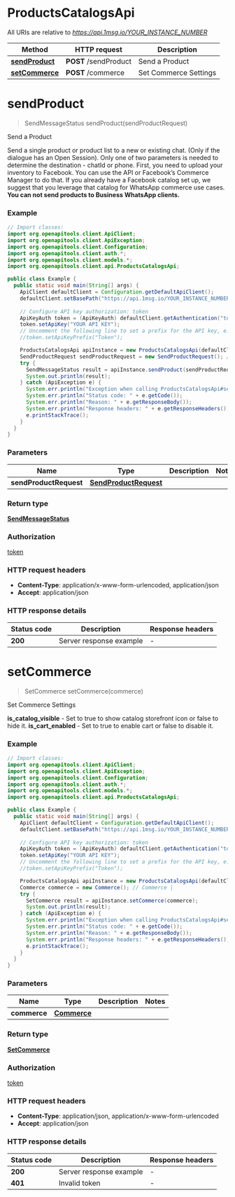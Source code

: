 # ProductsCatalogsApi

All URIs are relative to *https://api.1msg.io/YOUR_INSTANCE_NUMBER*

| Method | HTTP request | Description |
|------------- | ------------- | -------------|
| [**sendProduct**](ProductsCatalogsApi.md#sendProduct) | **POST** /sendProduct | Send a Product |
| [**setCommerce**](ProductsCatalogsApi.md#setCommerce) | **POST** /commerce | Set Commerce Settings |


<a id="sendProduct"></a>
# **sendProduct**
> SendMessageStatus sendProduct(sendProductRequest)

Send a Product

Send a single product or product list to a new or existing chat. (Only if the dialogue has an Open Session). Only one of two parameters is needed to determine the destination - chatId or phone.  First, you need to upload your inventory to Facebook. You can use the API or Facebook’s Commerce Manager to do that. If you already have a Facebook catalog set up, we suggest that you leverage that catalog for WhatsApp commerce use cases.  **You can not send products to Business WhatsApp clients.**

### Example
```java
// Import classes:
import org.openapitools.client.ApiClient;
import org.openapitools.client.ApiException;
import org.openapitools.client.Configuration;
import org.openapitools.client.auth.*;
import org.openapitools.client.models.*;
import org.openapitools.client.api.ProductsCatalogsApi;

public class Example {
  public static void main(String[] args) {
    ApiClient defaultClient = Configuration.getDefaultApiClient();
    defaultClient.setBasePath("https://api.1msg.io/YOUR_INSTANCE_NUMBER");
    
    // Configure API key authorization: token
    ApiKeyAuth token = (ApiKeyAuth) defaultClient.getAuthentication("token");
    token.setApiKey("YOUR API KEY");
    // Uncomment the following line to set a prefix for the API key, e.g. "Token" (defaults to null)
    //token.setApiKeyPrefix("Token");

    ProductsCatalogsApi apiInstance = new ProductsCatalogsApi(defaultClient);
    SendProductRequest sendProductRequest = new SendProductRequest(); // SendProductRequest | 
    try {
      SendMessageStatus result = apiInstance.sendProduct(sendProductRequest);
      System.out.println(result);
    } catch (ApiException e) {
      System.err.println("Exception when calling ProductsCatalogsApi#sendProduct");
      System.err.println("Status code: " + e.getCode());
      System.err.println("Reason: " + e.getResponseBody());
      System.err.println("Response headers: " + e.getResponseHeaders());
      e.printStackTrace();
    }
  }
}
```

### Parameters

| Name | Type | Description  | Notes |
|------------- | ------------- | ------------- | -------------|
| **sendProductRequest** | [**SendProductRequest**](SendProductRequest.md)|  | |

### Return type

[**SendMessageStatus**](SendMessageStatus.md)

### Authorization

[token](../README.md#token)

### HTTP request headers

 - **Content-Type**: application/x-www-form-urlencoded, application/json
 - **Accept**: application/json

### HTTP response details
| Status code | Description | Response headers |
|-------------|-------------|------------------|
| **200** | Server response example |  -  |

<a id="setCommerce"></a>
# **setCommerce**
> SetCommerce setCommerce(commerce)

Set Commerce Settings

**is_catalog_visible** - Set to true to show catalog storefront icon or false to hide it. **is_cart_enabled** - Set to true to enable cart or false to disable it.

### Example
```java
// Import classes:
import org.openapitools.client.ApiClient;
import org.openapitools.client.ApiException;
import org.openapitools.client.Configuration;
import org.openapitools.client.auth.*;
import org.openapitools.client.models.*;
import org.openapitools.client.api.ProductsCatalogsApi;

public class Example {
  public static void main(String[] args) {
    ApiClient defaultClient = Configuration.getDefaultApiClient();
    defaultClient.setBasePath("https://api.1msg.io/YOUR_INSTANCE_NUMBER");
    
    // Configure API key authorization: token
    ApiKeyAuth token = (ApiKeyAuth) defaultClient.getAuthentication("token");
    token.setApiKey("YOUR API KEY");
    // Uncomment the following line to set a prefix for the API key, e.g. "Token" (defaults to null)
    //token.setApiKeyPrefix("Token");

    ProductsCatalogsApi apiInstance = new ProductsCatalogsApi(defaultClient);
    Commerce commerce = new Commerce(); // Commerce | 
    try {
      SetCommerce result = apiInstance.setCommerce(commerce);
      System.out.println(result);
    } catch (ApiException e) {
      System.err.println("Exception when calling ProductsCatalogsApi#setCommerce");
      System.err.println("Status code: " + e.getCode());
      System.err.println("Reason: " + e.getResponseBody());
      System.err.println("Response headers: " + e.getResponseHeaders());
      e.printStackTrace();
    }
  }
}
```

### Parameters

| Name | Type | Description  | Notes |
|------------- | ------------- | ------------- | -------------|
| **commerce** | [**Commerce**](Commerce.md)|  | |

### Return type

[**SetCommerce**](SetCommerce.md)

### Authorization

[token](../README.md#token)

### HTTP request headers

 - **Content-Type**: application/json, application/x-www-form-urlencoded
 - **Accept**: application/json

### HTTP response details
| Status code | Description | Response headers |
|-------------|-------------|------------------|
| **200** | Server response example |  -  |
| **401** | Invalid token |  -  |

